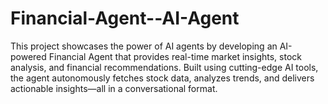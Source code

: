 # Financial-Agent--AI-Agent
This project showcases the power of AI agents by developing an AI-powered Financial Agent that provides real-time market insights, stock analysis, and financial recommendations. Built using cutting-edge AI tools, the agent autonomously fetches stock data, analyzes trends, and delivers actionable insights—all in a conversational format.
